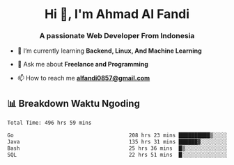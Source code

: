 <h1 align="center">Hi 👋, I'm Ahmad Al Fandi</h1>
<h3 align="center">A passionate Web Developer From Indonesia</h3>

- 🌱 I’m currently learning **Backend, Linux, And Machine Learning**

- 💬 Ask me about **Freelance and Programming**

- 📫 How to reach me **<alfandi0857@gmail.com>**


## 📊 Breakdown Waktu Ngoding

<!--START_SECTION:waka-->

```txt
Total Time: 496 hrs 59 mins

Go                                     208 hrs 23 mins ██████████▒░░░░░░░░░░░░░░   41.53 %
Java                                   135 hrs 31 mins ██████▓░░░░░░░░░░░░░░░░░░   27.01 %
Bash                                   25 hrs 36 mins  █▒░░░░░░░░░░░░░░░░░░░░░░░   05.10 %
SQL                                    22 hrs 51 mins  █░░░░░░░░░░░░░░░░░░░░░░░░   04.55 %
```

<!--END_SECTION:waka-->
